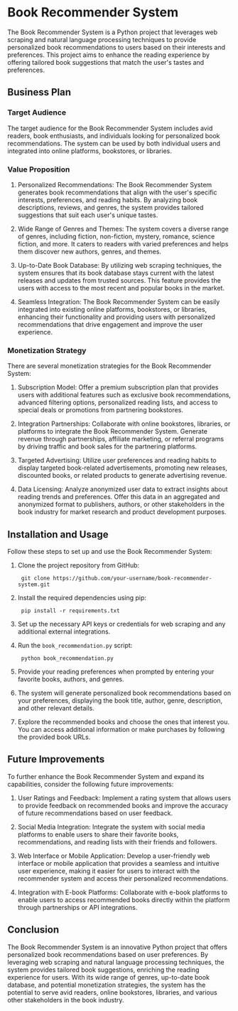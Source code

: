 # Book Recommender System

The Book Recommender System is a Python project that leverages web scraping and natural language processing techniques to provide personalized book recommendations to users based on their interests and preferences. This project aims to enhance the reading experience by offering tailored book suggestions that match the user's tastes and preferences. 

## Business Plan

### Target Audience

The target audience for the Book Recommender System includes avid readers, book enthusiasts, and individuals looking for personalized book recommendations. The system can be used by both individual users and integrated into online platforms, bookstores, or libraries.

### Value Proposition

1. Personalized Recommendations: The Book Recommender System generates book recommendations that align with the user's specific interests, preferences, and reading habits. By analyzing book descriptions, reviews, and genres, the system provides tailored suggestions that suit each user's unique tastes.

2. Wide Range of Genres and Themes: The system covers a diverse range of genres, including fiction, non-fiction, mystery, romance, science fiction, and more. It caters to readers with varied preferences and helps them discover new authors, genres, and themes.

3. Up-to-Date Book Database: By utilizing web scraping techniques, the system ensures that its book database stays current with the latest releases and updates from trusted sources. This feature provides the users with access to the most recent and popular books in the market.

4. Seamless Integration: The Book Recommender System can be easily integrated into existing online platforms, bookstores, or libraries, enhancing their functionality and providing users with personalized recommendations that drive engagement and improve the user experience.

### Monetization Strategy

There are several monetization strategies for the Book Recommender System:

1. Subscription Model: Offer a premium subscription plan that provides users with additional features such as exclusive book recommendations, advanced filtering options, personalized reading lists, and access to special deals or promotions from partnering bookstores.

2. Integration Partnerships: Collaborate with online bookstores, libraries, or platforms to integrate the Book Recommender System. Generate revenue through partnerships, affiliate marketing, or referral programs by driving traffic and book sales for the partnering platforms.

3. Targeted Advertising: Utilize user preferences and reading habits to display targeted book-related advertisements, promoting new releases, discounted books, or related products to generate advertising revenue.

4. Data Licensing: Analyze anonymized user data to extract insights about reading trends and preferences. Offer this data in an aggregated and anonymized format to publishers, authors, or other stakeholders in the book industry for market research and product development purposes.

## Installation and Usage

Follow these steps to set up and use the Book Recommender System:

1. Clone the project repository from GitHub:

        git clone https://github.com/your-username/book-recommender-system.git

2. Install the required dependencies using pip:

        pip install -r requirements.txt

3. Set up the necessary API keys or credentials for web scraping and any additional external integrations.

4. Run the `book_recommendation.py` script:

        python book_recommendation.py

5. Provide your reading preferences when prompted by entering your favorite books, authors, and genres.

6. The system will generate personalized book recommendations based on your preferences, displaying the book title, author, genre, description, and other relevant details.

7. Explore the recommended books and choose the ones that interest you. You can access additional information or make purchases by following the provided book URLs.

## Future Improvements

To further enhance the Book Recommender System and expand its capabilities, consider the following future improvements:

1. User Ratings and Feedback: Implement a rating system that allows users to provide feedback on recommended books and improve the accuracy of future recommendations based on user feedback.

2. Social Media Integration: Integrate the system with social media platforms to enable users to share their favorite books, recommendations, and reading lists with their friends and followers.

3. Web Interface or Mobile Application: Develop a user-friendly web interface or mobile application that provides a seamless and intuitive user experience, making it easier for users to interact with the recommender system and access their personalized recommendations.

4. Integration with E-book Platforms: Collaborate with e-book platforms to enable users to access recommended books directly within the platform through partnerships or API integrations.

## Conclusion

The Book Recommender System is an innovative Python project that offers personalized book recommendations based on user preferences. By leveraging web scraping and natural language processing techniques, the system provides tailored book suggestions, enriching the reading experience for users. With its wide range of genres, up-to-date book database, and potential monetization strategies, the system has the potential to serve avid readers, online bookstores, libraries, and various other stakeholders in the book industry.